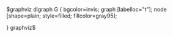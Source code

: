 
$graphviz
digraph G {
  bgcolor=invis;
  graph [labelloc="t"];
  node [shape=plain; style=filled; fillcolor=gray95];

}
graphviz$
